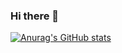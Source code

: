 ### Hi there 👋

[![Anurag's GitHub stats](https://github-readme-stats.vercel.app/api?username=mkkoro12607)](https://github.com/anuraghazra/github-readme-stats)

